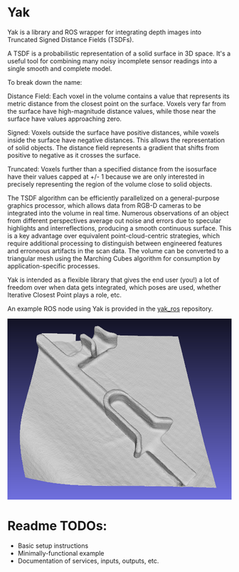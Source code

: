 # Yak

Yak is a library and ROS wrapper for integrating depth images into Truncated Signed Distance Fields (TSDFs).

A TSDF is a probabilistic representation of a solid surface in 3D space. It's a useful tool for combining many noisy incomplete sensor readings into a single smooth and complete model.

To break down the name:

Distance Field: Each voxel in the volume contains a value that represents its metric distance from the closest point on the surface. Voxels very far from the surface have high-magnitude distance values, while those near the surface have values approaching zero.

Signed: Voxels outside the surface have positive distances, while voxels inside the surface have negative distances. This allows the representation of solid objects. The distance field represents a gradient that shifts from positive to negative as it crosses the surface.

Truncated: Voxels further than a specified distance from the isosurface have their values capped at +/- 1 because we are only interested in precisely representing the region of the volume close to solid objects.

The TSDF algorithm can be efficiently parallelized on a general-purpose graphics processor, which allows data from RGB-D cameras to be integrated into the volume in real time. Numerous observations of an object from different perspectives average out noise and errors due to specular highlights and interreflections, producing a smooth continuous surface. This is a key advantage over equivalent point-cloud-centric strategies, which require additional processing to distinguish between engineered features and erroneous artifacts in the scan data. The volume can be converted to a triangular mesh using the Marching Cubes algorithm for consumption by application-specific processes.

Yak is intended as a flexible library that gives the end user (you!) a lot of freedom over when data gets integrated, which poses are used, whether Iterative Closest Point plays a role, etc.

An example ROS node using Yak is provided in the [yak_ros](https://github.com/ros-industrial/yak_ros) repository.

![An aluminum part reconstructed as a TSDF and meshed with the Marching Cubes algorithm.](/aluminum_channel_mesh.png)

# Readme TODOs:

- Basic setup instructions
- Minimally-functional example
- Documentation of services, inputs, outputs, etc.

